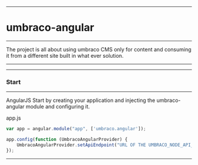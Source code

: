 ***
# umbraco-angular
***

The project is all about using umbraco CMS only for content and consuming it from a different site built in what ever solution.

***

***
### Start
***
AngularJS
Start by creating your application and injecting the umbraco-angular module and configuring it.

app.js
```javascript
var app = angular.module("app", ['umbraco.angular']);

app.config(function (UmbracoAngularProvider) {
    UmbracoAngularProvider.setApiEndpoint("URL OF THE UMBRACO_NODE_API_CONTROLLER");
});

```

***